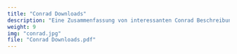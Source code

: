 ```yaml
---
title: "Conrad Downloads"
description: "Eine Zusammenfassung von interessanten Conrad Beschreibungen. Du findest Internet Links auf der Conrad Homepage zu informativen Unterlagen und Beschreibungen welche Du Dir als pdf downloaden kannst."
weight: 9
img: "conrad.jpg"
file: "Conrad Downloads.pdf"
---
```


